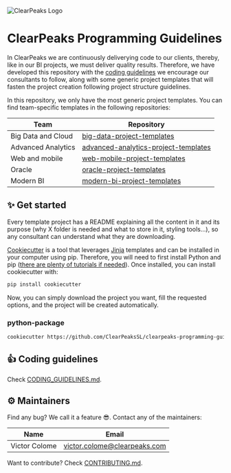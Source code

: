 ![ClearPeaks Logo](https://www.clearpeaks.com/wp-content/uploads/2017/08/Clearpeaks-logo_smaller-1.svg)

# ClearPeaks Programming Guidelines

In ClearPeaks we are continuously deliverying code to our clients, thereby, like in our BI projects, we must deliver quality results. Therefore, we have developed this repository with the [coding guidelines](CODING_GUIDELINES.md) we encourage our consultants to follow, along with some generic project templates that will fasten the project creation following project structure guidelines.

In this repository, we only have the most generic project templates. You can find team-specific templates in the following repositories:

| Team | Repository |
| ---- | ----- |
| Big Data and Cloud | [big-data-project-templates](https://github.com/ClearPeaksSL/big-data-project-templates) |
| Advanced Analytics | [advanced-analytics-project-templates](https://github.com/ClearPeaksSL/advanced-analytics-project-templates) |
| Web and mobile | [web-mobile-project-templates](https://github.com/ClearPeaksSL/web-mobile-project-templates) |
| Oracle | [oracle-project-templates](https://github.com/ClearPeaksSL/oracle-project-templates) |
| Modern BI | [modern-bi-project-templates](https://github.com/ClearPeaksSL/modern-bi-project-templates) |

## ✨ Get started

Every template project has a README explaining all the content in it and its purpose (why X folder is needed and what to store in it, styling tools...), so any consultant can understand what they are downloading.

[Cookiecutter](https://github.com/cookiecutter/cookiecutter) is a tool that leverages [Jinja](https://jinja.palletsprojects.com/en/3.0.x/) templates and can be installed in your computer using pip. Therefore, you will need to first install Python and pip ([there are plenty of tutorials if needed](https://letmegooglethat.com/?q=how+to+install+python+and+pip)). Once installed, you can install cookiecutter with:

```bash
pip install cookiecutter
```

Now, you can simply download the project you want, fill the requested options, and the project will be created automatically.

### python-package

```bash
cookiecutter https://github.com/ClearPeaksSL/clearpeaks-programming-guidelines --directory="python-package"
```

## 👍 Coding guidelines

Check [CODING_GUIDELINES.md](CODING_GUIDELINES.md).

## ⚙️ Maintainers

Find any bug? We call it a feature 😎. Contact any of the maintainers:

| Name | Email |
| ---- | ----- |
| Victor Colome | victor.colome@clearpeaks.com |

Want to contribute? Check [CONTRIBUTING.md](CONTRIBUTING.md).
